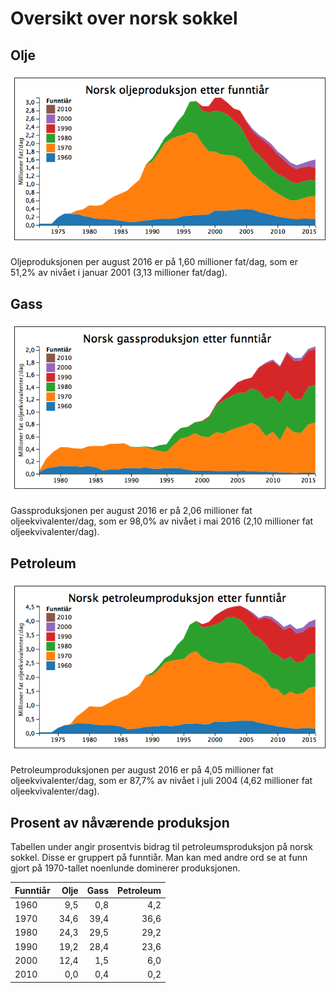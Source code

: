 # Oversikt over norsk sokkel

## Olje
![Oljeproduksjonen etter funntiår](img/oil_production_yearly_12MMA_by_discovery_decade.png)

Oljeproduksjonen per august 2016 er på 1,60 millioner fat/dag, som er 51,2% av nivået i januar 2001 (3,13 millioner fat/dag).
## Gass
![Gassproduksjonen etter funntiår](img/gas_production_yearly_12MMA_by_discovery_decade.png)

Gassproduksjonen per august 2016 er på 2,06 millioner fat oljeekvivalenter/dag, som er 98,0% av nivået i mai 2016 (2,10 millioner fat oljeekvivalenter/dag).
## Petroleum
![Petroleumproduksjonen etter funntiår](img/oe_production_yearly_12MMA_by_discovery_decade.png)

Petroleumproduksjonen per august 2016 er på 4,05 millioner fat oljeekvivalenter/dag, som er 87,7% av nivået i juli 2004 (4,62 millioner fat oljeekvivalenter/dag).


## Prosent av nåværende produksjon

Tabellen under angir prosentvis bidrag til petroleumsproduksjon på norsk sokkel. 
Disse er gruppert på funntiår.
Man kan med andre ord se at funn gjort på 1970-tallet noenlunde dominerer produksjonen. 


| Funntiår | Olje | Gass | Petroleum |
| ---- | ---: | ---: | ---: |
| 1960 | 9,5 | 0,8 | 4,2 |
| 1970 | 34,6 | 39,4 | 36,6 |
| 1980 | 24,3 | 29,5 | 29,2 |
| 1990 | 19,2 | 28,4 | 23,6 |
| 2000 | 12,4 | 1,5 | 6,0 |
| 2010 | 0,0 | 0,4 | 0,2 |
